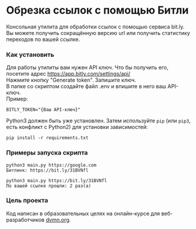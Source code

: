 # Обрезка ссылок с помощью Битли

Консольная утилита для обработки ссылок с помощью сервиса bit.ly.  
Вы можете получить сокращённую версию url или получить статистику переходов по вашей ссылке.

### Как установить

Для работы утилиты вам нужен API ключ. Что бы получить его, посетите адрес https://app.bitly.com/settings/api/  
Нажмите кнопку "Generate token". Запишите ключ.   
В папке со скриптом создайте файл .env и впишите в него ваш API-ключ.  
Пример:

    BITLY_TOKEN="{Ваш API-ключ}"

Python3 должен быть уже установлен. 
Затем используйте `pip` (или `pip3`, есть конфликт с Python2) для установки зависимостей:
```
pip install -r requirements.txt
```

### Примеры запуска скрипта

    python3 main.py https://google.com
    Битлинк: https://bit.ly/31BVNfl

    python3 main.py https://bit.ly/31BVNfl
    По вашей ссылке прошли: 2 раз(а)

### Цель проекта

Код написан в образовательных целях на онлайн-курсе для веб-разработчиков [dvmn.org](https://dvmn.org/).